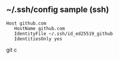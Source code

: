## ~/.ssh/config sample (ssh)

```no-highlight
Host github.com
   HostName github.com
   IdentityFile ~/.ssh/id_ed25519_github
   IdentitiesOnly yes
```

git c
